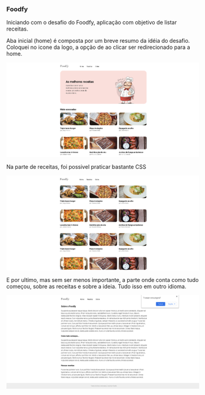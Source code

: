 ### Foodfy

Iniciando com o desafio do Foodfy, aplicação com objetivo de listar receitas. 

Aba inicial (home) é composta por um breve resumo da idéia do desafio.
Coloquei no icone da logo, a opção de ao clicar ser redirecionado para a home.

<p align="center">
  <img src="/preview/home2.png" width="" />
</p>

Na parte de receitas, foi possivel praticar bastante CSS

<p align="center">
  <img src="/preview/receitas.png" width="" />
</p>

E por ultimo, mas sem ser menos importante, a parte onde conta como tudo começou, sobre as receitas e sobre a ideia.
Tudo isso em outro idioma.

<p align="center">
  <img src="/preview/sobre.png" width="" />
</p>